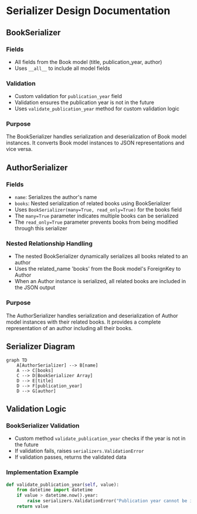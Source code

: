 # Serializer Design Documentation

## BookSerializer

### Fields
- All fields from the Book model (title, publication_year, author)
- Uses `__all__` to include all model fields

### Validation
- Custom validation for `publication_year` field
- Validation ensures the publication year is not in the future
- Uses `validate_publication_year` method for custom validation logic

### Purpose
The BookSerializer handles serialization and deserialization of Book model instances. It converts Book model instances to JSON representations and vice versa.

## AuthorSerializer

### Fields
- `name`: Serializes the author's name
- `books`: Nested serialization of related books using BookSerializer
- Uses `BookSerializer(many=True, read_only=True)` for the books field
- The `many=True` parameter indicates multiple books can be serialized
- The `read_only=True` parameter prevents books from being modified through this serializer

### Nested Relationship Handling
- The nested BookSerializer dynamically serializes all books related to an author
- Uses the related_name 'books' from the Book model's ForeignKey to Author
- When an Author instance is serialized, all related books are included in the JSON output

### Purpose
The AuthorSerializer handles serialization and deserialization of Author model instances with their related books. It provides a complete representation of an author including all their books.

## Serializer Diagram
```mermaid
graph TD
    A[AuthorSerializer] --> B[name]
    A --> C[books]
    C --> D[BookSerializer Array]
    D --> E[title]
    D --> F[publication_year]
    D --> G[author]
```

## Validation Logic

### BookSerializer Validation
- Custom method `validate_publication_year` checks if the year is not in the future
- If validation fails, raises `serializers.ValidationError`
- If validation passes, returns the validated data

### Implementation Example
```python
def validate_publication_year(self, value):
    from datetime import datetime
    if value > datetime.now().year:
        raise serializers.ValidationError("Publication year cannot be in the future.")
    return value